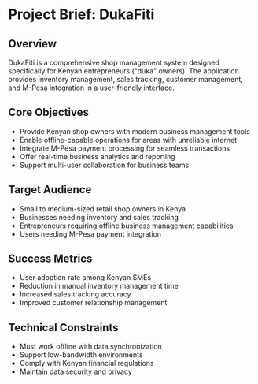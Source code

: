 # Project Brief: DukaFiti

## Overview
DukaFiti is a comprehensive shop management system designed specifically for Kenyan entrepreneurs ("duka" owners). The application provides inventory management, sales tracking, customer management, and M-Pesa integration in a user-friendly interface.

## Core Objectives
- Provide Kenyan shop owners with modern business management tools
- Enable offline-capable operations for areas with unreliable internet
- Integrate M-Pesa payment processing for seamless transactions
- Offer real-time business analytics and reporting
- Support multi-user collaboration for business teams

## Target Audience
- Small to medium-sized retail shop owners in Kenya
- Businesses needing inventory and sales tracking
- Entrepreneurs requiring offline business management capabilities
- Users needing M-Pesa payment integration

## Success Metrics
- User adoption rate among Kenyan SMEs
- Reduction in manual inventory management time
- Increased sales tracking accuracy
- Improved customer relationship management

## Technical Constraints
- Must work offline with data synchronization
- Support low-bandwidth environments
- Comply with Kenyan financial regulations
- Maintain data security and privacy
